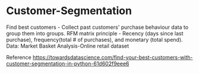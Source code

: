# Customer-Segmentation
Find best customers - Collect past customers' purchase behaviour data to group them into groups.
RFM matrix principle - Recency (days since last purchase), frequency(total # of purchases), and monetary (total spend). 
Data: Market Basket Analysis-Online retail dataset

Reference https://towardsdatascience.com/find-your-best-customers-with-customer-segmentation-in-python-61d602f9eee6
